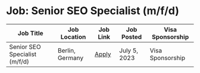 # Job: Senior SEO Specialist (m/f/d)

| Job Title | Job Location | Job Link | Job Posted | Visa Sponsorship |
| --- | --- | --- | --- | --- |
| Senior SEO Specialist (m/f/d) | Berlin, Germany | [Apply](https://careers.instapro.group/o/senior-seo-specialist-mfd-berlin) | July 5, 2023 | Visa Sponsorship |
